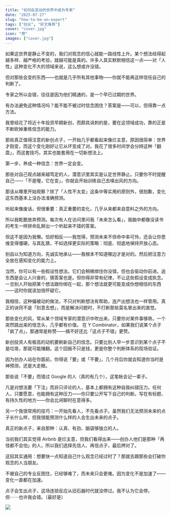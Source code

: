 ```yaml
---
title: "如何在变动的世界中成为专家"
date: "2025-07-27"
slug: "how-to-be-an-expert"
tags: ["创业", "好文推荐"]
cover: "cover.jpg"
icon: "😎"
images: ["cover.jpg"]
---
```

如果这世界是静止不变的，我们对观念的信心就能一路线性上升。某个想法经得起越多样、越严格的考验，就越可能是真的。许多人其实默默相信这一点——对「人性」这种变化不大的领域来说，这么想或许没错。



但对那些会变的东西——也就是几乎所有其他事物——你就不能再这样信任自己的判断了。



专家之所以会错，往往是因为他们精通的，是一个早已过期的世界。



有办法避免这种情况吗？能不能不被过时信念困住？答案是——可以，但得靠一点方法。



我曾经花了将近十年投资早期新创，而颇具讽刺的是，要在这领域成功，靠的正是不断砍掉重练信念的能力。



那些真正值得注意的新创点子，一开始几乎都看起来像烂主意，原因很简单：世界才刚变，而这个变化刚好让它从坏变成了对。我花了很多时间学会分辨这种「翻盘」，而这套技巧，其实也能套用在一切新想法上。



第一步，养成一种信念：世界一定会变。



那些对自己观点越来越笃定的人，潜意识里其实是认定世界静止。只要你不时提醒自己——「不是喔，它在变」，你就会开始训练自己去嗅出风的方向。



那该从哪里开始观察？除了「人性不太变」这条中等实用的原则外，很抱歉，变化这东西基本上没办法准确预测。



听起来像废话，但很重要：真正重要的变化，几乎从来都来自意料之外的方向。



所以我乾脆放弃预测。每次有人在访问里问我「未来怎么看」，我脑中都像没读书的考生一样拼命乱掰出一个听起来不错的答案。



但这不是因为我懒。恰好相反——我觉得，预测未来不但命中率可怜，还会让你思维变得僵硬。与其乱猜，不如选择更实际的策略：彻底、彻底地保持开放心态。



别自以为知道方向，先诚实地承认——我根本不知道哪边才是对的。然后把注意力全放在感知变化的能力上。



当然，你可以有一些假设性想法。它们会稍微绑住你没错，但也会驱动你前进。追东西是会让人兴奋的，猜答案也是。但你得非常有纪律，不让这些假设变成执念。
一旦别人开始把某个想法跟你绑在一起，那个想法就更可能变成你想相信的东西——这时你就该加倍怀疑它。



我相信，这种偏被动的做法，不只对判断想法有帮助，连产出想法也一样管用。真正的诀窍不是「刻意去想」，而是解决问题时，不打断那些莫名冒出来的直觉。



那些变化的风，常从某个领域专家的潜意识中吹出来。只要你对某件事够熟，一个突然跳出来的怪念头，几乎都有价值。
在 Y Combinator，如果我们说某个点子「疯了点」，那通常是称赞——搞不好还比「这点子不错」更赞。



新创投资人有极高的动机要刷新自己的信念。只要比别人早一步意识到某个点子不是垃圾，那就可能赚翻。这个回报不只是钱，更是你整个判断体系的现场验证。



因为创办人站在你面前，你得说「要」或「不要」，几个月后你就会知道你当时是神预测，还是大走眼。



那些说「不要」而错过 Google 的人（真的有几个），这笔帐会记一辈子。



凡是对想法要「下注」而非只评论的人，基本上都拥有这种自我纠错压力。任何人，只要愿意，也能拥有这种压力——你只要公开写下自己的判断。写在有标题、有持久性的地方——你会比闲聊时在意得多。



另一个我很常用的技巧：一开始先看人，不先看点子。虽然我们无法预测未来的点子长什么样，但我很能预测什么样的人会生出未来的点子。



真正的新点子，来自那种：认真、有劲、脑袋够独立的人。



当初我们其实觉得 Airbnb 是烂主意，但我们看得出来——创办人他们是那种「再怪都不会怕」的人，所以我们选择先信人、再信点子，最后押对了。



这招其实通用：想要快一点知道自己什么观念已经过时了？那就去跟那些会打破你观念的人当朋友。



不被自己的专业反困住，已经够难了，而未来只会更难。因为变化不是加速了——变化一直都在加速。



点子会生出点子，这场连锁反应从旧石器时代就没停过。我不认为它会停。
但⋯⋯也许我会错。（最好是）




![](https://prod-files-secure.s3.us-west-2.amazonaws.com/112d0858-5090-4d34-a606-b75eb8d65fd2/46476355-9cf3-4e99-9b7a-3531bc426380/1000202064.png?X-Amz-Algorithm=AWS4-HMAC-SHA256&X-Amz-Content-Sha256=UNSIGNED-PAYLOAD&X-Amz-Credential=ASIAZI2LB4665TOUCCMR%2F20251021%2Fus-west-2%2Fs3%2Faws4_request&X-Amz-Date=20251021T122824Z&X-Amz-Expires=3600&X-Amz-Security-Token=IQoJb3JpZ2luX2VjEF0aCXVzLXdlc3QtMiJHMEUCIQDAN4m92GafthGZVsXeZVnCraNpJ4FkIPT%2BMbeCPqWGtwIgbW1%2Fw%2FG4ldudyytkHHQCZalTLJ3DPez9W6E6SIwmckMq%2FwMIFhAAGgw2Mzc0MjMxODM4MDUiDPCGmpJ59st6R6DrayrcA3ycZtT%2BZGAzeinyvEvPgiQ%2FK0d3yGwu9ai%2FhLJm%2BroCBTCn4XdmvezcfaOrJ9imT4M0FD1qsj%2B%2FNMfA6ihSbIfzDbIEZr12CcVEaMdZNck%2FSVBHuGIuqsXnR3O%2F9oEbfB4qSXqTFy8tMgIAZEXQotDnp%2BGBTdNG7Twh%2FgCXt80BYYkxPZq1xiwVrIxPLX1U%2BUTwmOek%2BCWde2IkiR435egvLwPsHnj%2FDuu7%2B5wpxIatPoVJGwhby%2B8YQh1SlAV9w75p%2F8WFx1RIfVrygqmnIIMV3I5zvhjd8JU5nAuZLb9jsc2lWTy625Cd%2B9VcSAl8jVtvnxqEqfIeQ5N0V%2B5m1vm7oG7EGKP2%2Fr3HMGYxJ6dT%2FT4k7yEGBtVa9XHCxYFRfJcizDnlcl1Uz5eq34KWTuYHPG7aCyktmXYojbBlHpRWwNV09mdWa6e%2FtfNZHhoudH6FC6AoWTfd69Fwhv0HXOIzzqtGmleQFu9GRUg9IswCe1gnZDvBQ5NJwWLL6G%2Feu0kiQOSXTq9IhRUxiKzIQdqJXYMCqk3UOlLJ4v7%2B7UUdQvCeaVw27B7N60UiYY8fIG6dORfg0wmN%2BnJY2asl0d1zLZE2FxJ%2B78PV4M9PnzyVevUti52r5M88Q%2BCtMND33ccGOqUBDCNhKnwjEMsuh4vGwgFnHfiwOrvI1qibOBVV8EoJ5J0kR5i451SKu3qE88I%2FdSqMmHbvWaghO%2Blxi0NPGOKSvo61jkB23RnKHQ4tYXgiidw8N8qBii4SE9QTv7LZVff%2BCv%2Fy2mxJmulfkM6j1hcHjPyLu3AQ9pbthpO0tzXTCiu36QJmKz6cgXh90mp7SiJblCb8rnT64yz7%2FDD4lKcxjcdbS%2FzP&X-Amz-Signature=ba156f85604670d33aa28614e83ed14f73e54902840bb37af40f7aa886789b50&X-Amz-SignedHeaders=host&x-amz-checksum-mode=ENABLED&x-id=GetObject)

